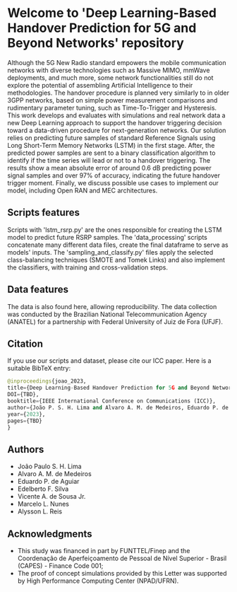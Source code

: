 # Welcome to 'Deep Learning-Based Handover Prediction for 5G and Beyond Networks' repository

Although the 5G New Radio standard empowers the mobile communication networks with diverse technologies such as Massive MIMO, mmWave deployments, and much more, some network functionalities still do not explore the potential of assembling Artificial Intelligence to their methodologies. The handover procedure is planned very similarly to in older 3GPP networks, based on simple power measurement comparisons and rudimentary parameter tuning, such as Time-To-Trigger and Hysteresis. This work develops and evaluates with simulations and real network data a new Deep Learning approach to support the handover triggering decision toward a data-driven procedure for next-generation networks. Our solution relies on predicting future samples of standard Reference Signals using Long Short-Term Memory Networks (LSTM) in the first stage. After, the predicted power samples are sent to a binary classification algorithm to identify if the time series will lead or not to a handover triggering. The results show a mean absolute error of around 0.6 dB predicting power signal samples and over 97% of accuracy, indicating the future handover trigger moment. Finally, we discuss possible use cases to implement our model, including Open RAN and MEC architectures.

## Scripts features

Scripts with 'lstm_rsrp.py' are the ones responsible for creating the LSTM model to predict future RSRP samples.
The 'data_processing' scripts concatenate many different data files, create the final dataframe to serve as models' inputs.
The 'sampling_and_classify.py' files apply the selected class-balancing techniques (SMOTE and Tomek Links) and also implement the classifiers, with training and cross-validation steps.

## Data features

The data is also found here, allowing reproducibility. The data collection was conducted by the Brazilian National Telecommunication Agency (ANATEL) for a partnership with Federal University of Juiz de Fora (UFJF).

## Citation

If you use our scripts and dataset, please cite our ICC paper. Here is a suitable BibTeX entry:

```python
@inproceedings{joao_2023, 
title={Deep Learning-Based Handover Prediction for 5G and Beyond Networks}, 
DOI={TBD}, 
booktitle={IEEE International Conference on Communications (ICC)}, 
author={João P. S. H. Lima and Alvaro A. M. de Medeiros, Eduardo P. de Aguiar, Edelberto F. Silva, Vicente A. de Sousa Jr., Marcelo L. Nunes and Alysson L. Reis}, 
year={2023}, 
pages={TBD} 
}
```

## Authors
- João Paulo S. H. Lima
- Alvaro A. M. de Medeiros
- Eduardo P. de Aguiar
- Edelberto F. Silva
- Vicente A. de Sousa Jr.
- Marcelo L. Nunes
- Alysson L. Reis

## Acknowledgments
- This study was financed in part by FUNTTEL/Finep and the Coordenação de Aperfeiçoamento de Pessoal de Nível Superior - Brasil (CAPES) - Finance Code 001;
- The proof of concept simulations provided by this Letter was supported by High Performance Computing Center (NPAD/UFRN).
